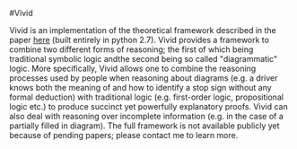 #Vivid

Vivid is an implementation of the theoretical framework described in the paper [here][paper] (built entirely in python 2.7).
Vivid provides a framework to combine two different forms of reasoning; the first of which being traditional symbolic logic andthe second being so called "diagrammatic" logic. More specifically, Vivid allows one to combine the reasoning processes used by people when reasoning about diagrams (e.g. a driver knows both the meaning of and how to identify a stop sign without any formal deduction) with traditional logic (e.g. first-order logic, propositional logic etc.) to produce succinct yet powerfully explanatory proofs. Vivid can also deal with reasoning over incomplete information (e.g. in the case of a partially filled in diagram). The full framework is not available publicly yet because of pending papers; please contact me to learn more.

[paper]: http://ac.els-cdn.com/S0004370209000666/1-s2.0-S0004370209000666-main.pdf?_tid=824ba4ec-7f2b-11e5-88e2-00000aacb360&acdnat=1446226235_94407da2e127599437ab93962123c32a